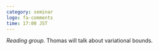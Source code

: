 ```yaml
---
category: seminar
logo: fa-comments
time: 17:00 JST
---
```


*Reading group.*  Thomas will talk about variational bounds.

